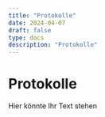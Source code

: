 ```yaml
---
title: "Protokolle"
date: 2024-04-07
draft: false
type: docs
description: "Protokolle"
---
```


# Protokolle

Hier könnte Ihr Text stehen